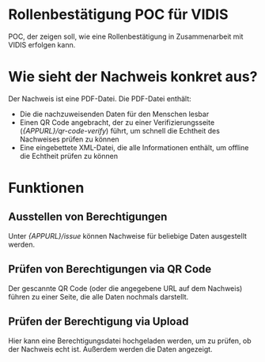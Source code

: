 # Rollenbestätigung POC für VIDIS
POC, der zeigen soll, wie eine Rollenbestätigung in Zusammenarbeit mit VIDIS erfolgen kann.

# Wie sieht der Nachweis konkret aus?
Der Nachweis ist eine PDF-Datei. Die PDF-Datei enthält:
- Die die nachzuweisenden Daten für den Menschen lesbar
- Einen QR Code angebracht, der zu einer Verifizierungsseite (_{APPURL}/qr-code-verify_) führt, um schnell die Echtheit des Nachweises prüfen zu können
- Eine eingebettete XML-Datei, die alle Informationen enthält, um offline die Echtheit prüfen zu können


# Funktionen
## Ausstellen von Berechtigungen
Unter _{APPURL}/issue_ können Nachweise für beliebige Daten ausgestellt werden.

## Prüfen von Berechtigungen via QR Code
Der gescannte QR Code (oder die angegebene URL auf dem Nachweis) führen zu einer Seite, die alle Daten nochmals darstellt.

## Prüfen der Berechtigung via Upload
Hier kann eine Berechtigungsdatei hochgeladen werden, um zu prüfen, ob der Nachweis echt ist. Außerdem werden die Daten angezeigt.
